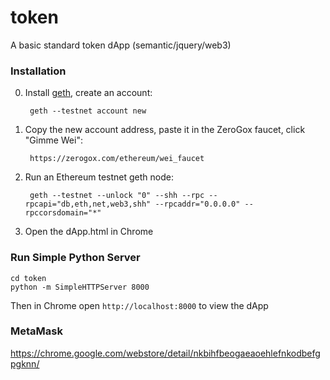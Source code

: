 # token
A basic standard token dApp (semantic/jquery/web3)

### Installation

0. Install <a href="https://github.com/ethereum/go-ethereum/wiki/Building-Ethereum">geth</a>, create an account:

		geth --testnet account new

1. Copy the new account address, paste it in the ZeroGox faucet, click "Gimme Wei":

		https://zerogox.com/ethereum/wei_faucet

1. Run an Ethereum testnet geth node:

		geth --testnet --unlock "0" --shh --rpc --rpcapi="db,eth,net,web3,shh" --rpcaddr="0.0.0.0" --rpccorsdomain="*"

2. Open the dApp.html in Chrome


### Run Simple Python Server
```
cd token
python -m SimpleHTTPServer 8000
```

Then in Chrome open `http://localhost:8000` to view the dApp


### MetaMask

https://chrome.google.com/webstore/detail/nkbihfbeogaeaoehlefnkodbefgpgknn/
